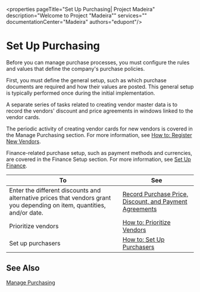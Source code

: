 <properties
                pageTitle="Set Up Purchasing| Project Madeira" 
                description="Welcome to Project "Madeira"" 
                services="" 
                documentationCenter="Madeira"
                authors="edupont"/>
    
# Set Up Purchasing
Before you can manage purchase processes, you must configure the rules and values that define the company's purchase policies.

First, you must define the general setup, such as which purchase documents are required and how their values are posted. This general setup is typically performed once during the initial implementation.

A separate series of tasks related to creating vendor master data is to record the vendors' discount and price agreements in windows linked to the vendor cards.

The periodic activity of creating vendor cards for new vendors is covered in the Manage Purchasing section. For more information, see [How to: Register New Vendors](purchasing-how-register-new-vendors.md).

Finance-related purchase setup, such as payment methods and currencies, are covered in the Finance Setup section. For more information, see [Set Up Finance](finance-setup-finance.md).

|To|See|
|--|---|
|Enter the different discounts and alternative prices that vendors grant you depending on item, quantities, and/or date.|[Record Purchase Price, Discount, and Payment Agreements](purchasing-how-record-purcahse-price-discount-payment-agreements.md)|
|Prioritize vendors|[How to: Prioritize Vendors](purchasing-how-prioritize-vendors.md)|
|Set up purchasers |[How to: Set Up Purchasers](purchasing-how-setup-purchasers.md)|

## See Also
[Manage Purchasing](purchasing-manage-purchasing.md)
